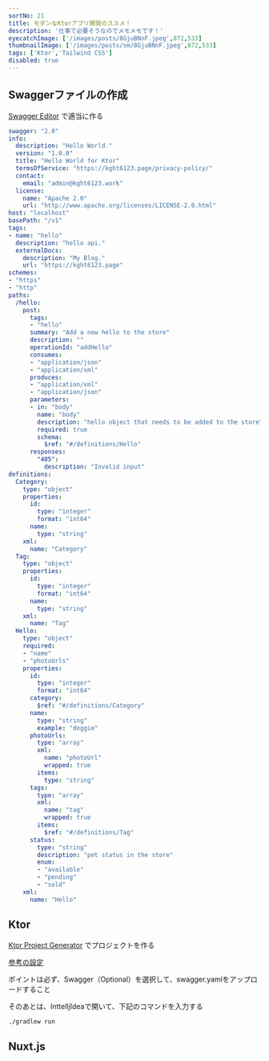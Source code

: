 ```yaml
---
sortNo: 21
title: モダンなKtorアプリ開発のススメ！
description: '仕事で必要そうなのでメモメモです！'
eyecatchImage: ['/images/posts/8GjuBNnF.jpeg',872,533]
thumbnailImage: ['/images/posts/sm/8GjuBNnF.jpeg',872,533]
tags: ['Ktor','Tailwind CSS']
disabled: true
---
```


## Swaggerファイルの作成

[Swagger Editor](https://editor.swagger.io/#) で適当に作る

```yaml
swagger: "2.0"
info:
  description: "Hello World."
  version: "1.0.0"
  title: "Hello World for Ktor"
  termsOfService: "https://kght6123.page/privacy-policy/"
  contact:
    email: "admin@kght6123.work"
  license:
    name: "Apache 2.0"
    url: "http://www.apache.org/licenses/LICENSE-2.0.html"
host: "localhost"
basePath: "/v1"
tags:
- name: "hello"
  description: "hello api."
  externalDocs:
    description: "My Blog."
    url: "https://kght6123.page"
schemes:
- "https"
- "http"
paths:
  /hello:
    post:
      tags:
      - "hello"
      summary: "Add a new hello to the store"
      description: ""
      operationId: "addHello"
      consumes:
      - "application/json"
      - "application/xml"
      produces:
      - "application/xml"
      - "application/json"
      parameters:
      - in: "body"
        name: "body"
        description: "hello object that needs to be added to the store"
        required: true
        schema:
          $ref: "#/definitions/Hello"
      responses:
        "405":
          description: "Invalid input"
definitions:
  Category:
    type: "object"
    properties:
      id:
        type: "integer"
        format: "int64"
      name:
        type: "string"
    xml:
      name: "Category"
  Tag:
    type: "object"
    properties:
      id:
        type: "integer"
        format: "int64"
      name:
        type: "string"
    xml:
      name: "Tag"
  Hello:
    type: "object"
    required:
    - "name"
    - "photoUrls"
    properties:
      id:
        type: "integer"
        format: "int64"
      category:
        $ref: "#/definitions/Category"
      name:
        type: "string"
        example: "doggie"
      photoUrls:
        type: "array"
        xml:
          name: "photoUrl"
          wrapped: true
        items:
          type: "string"
      tags:
        type: "array"
        xml:
          name: "tag"
          wrapped: true
        items:
          $ref: "#/definitions/Tag"
      status:
        type: "string"
        description: "pet status in the store"
        enum:
        - "available"
        - "pending"
        - "sold"
    xml:
      name: "Hello"
```

## Ktor

[Ktor Project Generator](https://start.ktor.io/#) でプロジェクトを作る

[参考の設定](https://start.ktor.io/#ktor-engine=tomcat&artifact-group=jp.kght6123.ktor.helloworld&artifact-name=ktor-helloworld)

ポイントは必ず、Swagger（Optional）を選択して、swagger.yamlをアップロードすること

そのあとは、InttelljIdeaで開いて、下記のコマンドを入力する

```sh
./gradlew run
```

## Nuxt.js



